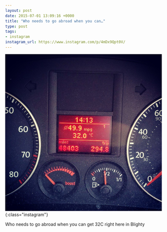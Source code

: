 ```yaml
---
layout: post
date: 2015-07-01 13:09:16 +0000
title: "Who needs to go abroad when you can…"
type: post
tags:
- instagram
instagram_url: https://www.instagram.com/p/4mDx9Qpt0V/
---
```


![Instagram - 4mDx9Qpt0V](/assets/4mDx9Qpt0V.jpg){:class="instagram"}

Who needs to go abroad when you can get 32C right here in Blighty
